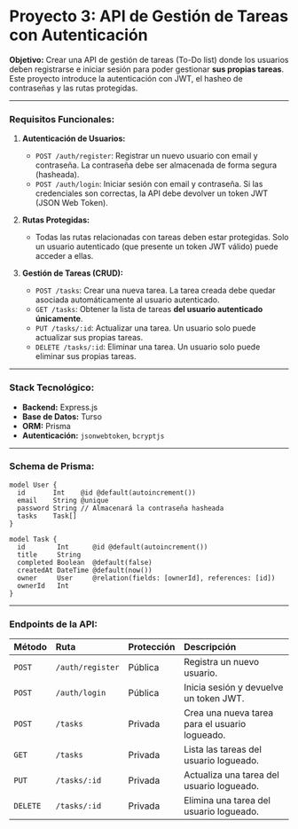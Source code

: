# Proyecto 3: API de Gestión de Tareas con Autenticación

**Objetivo:** Crear una API de gestión de tareas (To-Do list) donde los usuarios deben registrarse e iniciar sesión para poder gestionar **sus propias tareas**. Este proyecto introduce la autenticación con JWT, el hasheo de contraseñas y las rutas protegidas.

---

### Requisitos Funcionales:

1.  **Autenticación de Usuarios:**
    - `POST /auth/register`: Registrar un nuevo usuario con email y contraseña. La contraseña debe ser almacenada de forma segura (hasheada).
    - `POST /auth/login`: Iniciar sesión con email y contraseña. Si las credenciales son correctas, la API debe devolver un token JWT (JSON Web Token).

2.  **Rutas Protegidas:**
    - Todas las rutas relacionadas con tareas deben estar protegidas. Solo un usuario autenticado (que presente un token JWT válido) puede acceder a ellas.

3.  **Gestión de Tareas (CRUD):**
    - `POST /tasks`: Crear una nueva tarea. La tarea creada debe quedar asociada automáticamente al usuario autenticado.
    - `GET /tasks`: Obtener la lista de tareas **del usuario autenticado únicamente**.
    - `PUT /tasks/:id`: Actualizar una tarea. Un usuario solo puede actualizar sus propias tareas.
    - `DELETE /tasks/:id`: Eliminar una tarea. Un usuario solo puede eliminar sus propias tareas.

---

### Stack Tecnológico:

-   **Backend:** Express.js
-   **Base de Datos:** Turso
-   **ORM:** Prisma
-   **Autenticación:** `jsonwebtoken`, `bcryptjs`

---

### Schema de Prisma:

```prisma
model User {
  id       Int    @id @default(autoincrement())
  email    String @unique
  password String // Almacenará la contraseña hasheada
  tasks    Task[]
}

model Task {
  id        Int      @id @default(autoincrement())
  title     String
  completed Boolean  @default(false)
  createdAt DateTime @default(now())
  owner     User     @relation(fields: [ownerId], references: [id])
  ownerId   Int
}
```

---

### Endpoints de la API:

| Método | Ruta | Protección | Descripción |
| :--- | :--- | :--- | :--- |
| `POST` | `/auth/register` | Pública | Registra un nuevo usuario. |
| `POST` | `/auth/login` | Pública | Inicia sesión y devuelve un token JWT. |
| `POST` | `/tasks` | Privada | Crea una nueva tarea para el usuario logueado. |
| `GET` | `/tasks` | Privada | Lista las tareas del usuario logueado. |
| `PUT` | `/tasks/:id` | Privada | Actualiza una tarea del usuario logueado. |
| `DELETE` | `/tasks/:id` | Privada | Elimina una tarea del usuario logueado. |
